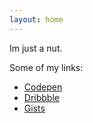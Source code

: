 ```yaml
---
layout: home
---
```


Im just a nut.

Some of my links:

- [Codepen](https://codepen.io/uvacoder)
- [Dribbble](https://dribbble.com/uvacoder/)
- [Gists](https://gists)



